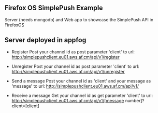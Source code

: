 Firefox OS SimplePush Example
-----------------------------

Server (needs mongodb) and Web app to showcase the SimplePush API in FirefoxOS


Server deployed in appfog
-------------------------

* Register
Post your channel id as post parameter 'client' to url: http://simplepushclient.eu01.aws.af.cm/api/v1/register

* Unregister 
Post your channel id as post parameter 'client' to url: http://simplepushclient.eu01.aws.af.cm/api/v1/unregister

* Send a message
Post your channel id as 'client' and your message as 'message' to url: http://simplepushclient.eu01.aws.af.cm/api/v1/

* Receive a message
Get your channel id as get parameter 'client' to url: http://simplepushclient.eu01.aws.af.cm/api/v1/[message number]?client=[client]